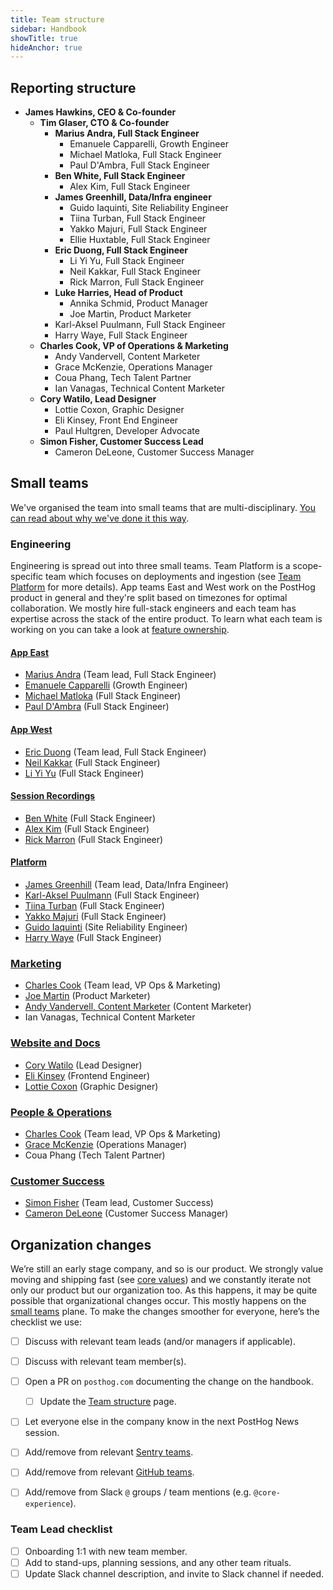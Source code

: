 ```yaml
---
title: Team structure
sidebar: Handbook
showTitle: true
hideAnchor: true
---
```


## Reporting structure

- **James Hawkins, CEO & Co-founder**
  - **Tim Glaser, CTO & Co-founder**
    - **Marius Andra, Full Stack Engineer**
      - Emanuele Capparelli, Growth Engineer
      - Michael Matloka, Full Stack Engineer
      - Paul D'Ambra, Full Stack Engineer
    - **Ben White, Full Stack Engineer**
      - Alex Kim, Full Stack Engineer
    - **James Greenhill, Data/Infra engineer**
      - Guido Iaquinti, Site Reliability Engineer
      - Tiina Turban, Full Stack Engineer
      - Yakko Majuri, Full Stack Engineer
      - Ellie Huxtable, Full Stack Engineer
    - **Eric Duong, Full Stack Engineer**
      - Li Yi Yu, Full Stack Engineer
      - Neil Kakkar, Full Stack Engineer
      - Rick Marron, Full Stack Engineer
    - **Luke Harries, Head of Product**
      - Annika Schmid, Product Manager
      - Joe Martin, Product Marketer
    - Karl-Aksel Puulmann, Full Stack Engineer
    - Harry Waye, Full Stack Engineer
  - **Charles Cook, VP of Operations & Marketing**
    - Andy Vandervell, Content Marketer
    - Grace McKenzie, Operations Manager
    - Coua Phang, Tech Talent Partner
    - Ian Vanagas, Technical Content Marketer
  - **Cory Watilo, Lead Designer**
    - Lottie Coxon, Graphic Designer
    - Eli Kinsey, Front End Engineer
    - Paul Hultgren, Developer Advocate
  - **Simon Fisher, Customer Success Lead**
    - Cameron DeLeone, Customer Success Manager

## Small teams

We've organised the team into small teams that are multi-disciplinary. [You can read about why we've done it this way](/handbook/people/team-structure/why-small-teams).

### Engineering

Engineering is spread out into three small teams. Team Platform is a scope-specific team which focuses on deployments and ingestion (see [Team Platform](platform) for more details). App teams East and West work on the PostHog product in general and they're split based on timezones for optimal collaboration. We mostly hire full-stack engineers and each team has expertise across the stack of the entire product. To learn what each team is working on you can take a look at [feature ownership](/handbook/engineering/feature-ownership).

#### [App East](app-east)
- [Marius Andra](/handbook/company/team#marius-andra-software-engineer) (Team lead, Full Stack Engineer)
- [Emanuele Capparelli](/handbook/company/team#ben-white-full-stack-engineer) (Growth Engineer)
- [Michael Matloka](/handbook/company/team#michael-matloka-software-engineer) (Full Stack Engineer)
- [Paul D'Ambra](/handbook/company/team#paul-dambra-software-engineer) (Full Stack Engineer)

#### [App West](app-west)
- [Eric Duong](/handbook/company/team#eric-duong-software-engineer) (Team lead, Full Stack Engineer)
- [Neil Kakkar](/handbook/company/team#neil-kakkar-software-engineer) (Full Stack Engineer)
- [Li Yi Yu](/handbook/company/team#li-yi-yu-full-stack-engineer) (Full Stack Engineer)

#### [Session Recordings](session-recordings)
- [Ben White](/handbook/company/team#ben-white-full-stack-engineer) (Full Stack Engineer)
- [Alex Kim](/handbook/company/team#alex-kim-full-stack-engineer) (Full Stack Engineer)
- [Rick Marron](/handbook/company/team#rick-marron-full-stack-engineer) (Full Stack Engineer)

#### [Platform](platform)
- [James Greenhill](/handbook/company/team#james-greenhill-software-engineer) (Team lead, Data/Infra Engineer)
- [Karl-Aksel Puulmann](/handbook/company/team#karlaksel-puulmann-software-engineer) (Full Stack Engineer)
- [Tiina Turban](/handbook/company/team#tiina-turban-software-engineer) (Full Stack Engineer)
- [Yakko Majuri](/handbook/company/team#yakko-majuri-software-engineer) (Full Stack Engineer)
- [Guido Iaquinti](/handbook/company/team#guido-iaquinti-software-engineer) (Site Reliability Engineer)
- [Harry Waye](/handbook/company/team#harry-waye-software-engineer) (Full Stack Engineer)

### [Marketing](marketing)
- [Charles Cook](/handbook/company/team#charles-cook-business-operations) (Team lead, VP Ops & Marketing)
- [Joe Martin](/handbook/company/team#joe-martin-product-marketer) (Product Marketer)
- [Andy Vandervell, Content Marketer](/handbook/company/team#andy-vandervell-content-marketer) (Content Marketer)
- Ian Vanagas, Technical Content Marketer

### [Website and Docs](website-docs)
- [Cory Watilo](/handbook/company/team#cory-watilo-lead-designer) (Lead Designer)
- [Eli Kinsey](/handbook/company/team#eli-kinsey-frontend-engineer) (Frontend Engineer)
- [Lottie Coxon](/handbook/company/team#lottie-coxon-graphic-designer) (Graphic Designer)

### [People & Operations](people)
- [Charles Cook](/handbook/company/team#charles-cook-business-operations) (Team lead, VP Ops & Marketing)
- [Grace McKenzie](/handbook/company/team#grace-mckenzie-operations-manager) (Operations Manager)
- Coua Phang (Tech Talent Partner)

### [Customer Success](customer-success)
- [Simon Fisher](/handbook/company/team#simon-fisher-customer-success) (Team lead, Customer Success)
- [Cameron DeLeone](/handbook/company/team#cameron-deleone-customer-success) (Customer Success Manager)

## Organization changes

We’re still an early stage company, and so is our product. We strongly value moving and shipping fast (see [core values](/handbook/company/values)) and we constantly iterate not only our product but our organization too. As this happens, it may be quite possible that organizational changes occur. This mostly happens on the [small teams](/handbook/people/team-structure/why-small-teams) plane. To make the changes smoother for everyone, here’s the checklist we use:

- [ ] Discuss with relevant team leads (and/or managers if applicable).
- [ ] Discuss with relevant team member(s).
- [ ] Open a PR on `posthog.com` documenting the change on the handbook.
    - [ ] Update the [Team structure](/handbook/people/team-structure/team-structure) page.
- [ ] Let everyone else in the company know in the next PostHog News session.
- [ ] Add/remove from relevant [Sentry teams](https://sentry.io/settings/posthog/teams/).
- [ ] Add/remove from relevant [GitHub teams](https://github.com/orgs/PostHog/teams).
- [ ] Add/remove from Slack `@` groups / team mentions (e.g. `@core-experience`).


### Team Lead checklist
- [ ] Onboarding 1:1 with new team member.
- [ ] Add to stand-ups, planning sessions, and any other team rituals.
- [ ] Update Slack channel description, and invite to Slack channel if needed.
